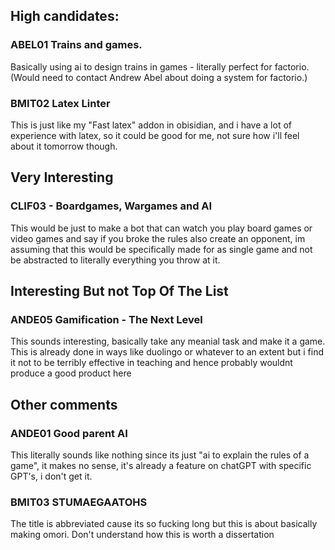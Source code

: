 ## High candidates:

### ABEL01 Trains and games.

Basically using ai to design trains in games - literally perfect for factorio. (Would need to contact Andrew Abel about doing a system for factorio.)

### BMIT02 Latex Linter

This is just like my "Fast latex" addon in obisidian, and i have a lot of experience with latex, so it could be good for me, not sure how i'll feel about it tomorrow though.

## Very Interesting

### CLIF03 - Boardgames, Wargames and AI

This would be just to make a bot that can watch you play board games or video games and say if you broke the rules also create an opponent, im assuming that this would be specifically made for as single game and not be abstracted to literally everything you throw at it.

## Interesting But not Top Of The List

### ANDE05 Gamification - The Next Level

This sounds interesting, basically take any meanial task and make it a game. This is already done in ways like duolingo or whatever to an extent but i find it not to be terribly effective in teaching and hence probably wouldnt produce a good product here


## Other comments

### ANDE01 Good parent AI

This literally sounds like nothing since its just "ai to explain the rules of a game", it makes no sense, it's already a feature on chatGPT with specific GPT's, i don't get it.

### BMIT03 STUMAEGAATOHS

The title is abbreviated cause its so fucking long but this is about basically making omori. Don't understand how this is worth a dissertation


